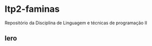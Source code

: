 ltp2-faminas
============

Repositório da Disciplina de Linguagem e técnicas de programação II


## lero
